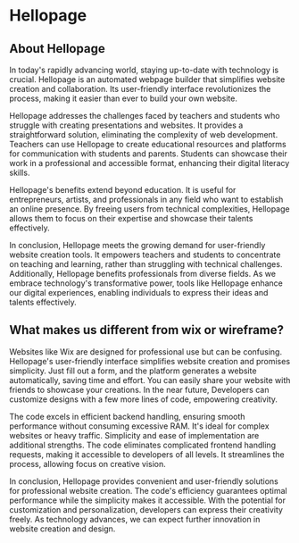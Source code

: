 # Hellopage

## About Hellopage

In today's rapidly advancing world, staying up-to-date with technology is crucial. Hellopage is an automated webpage builder that simplifies website creation and collaboration. Its user-friendly interface revolutionizes the process, making it easier than ever to build your own website.

Hellopage addresses the challenges faced by teachers and students who struggle with creating presentations and websites. It provides a straightforward solution, eliminating the complexity of web development. Teachers can use Hellopage to create educational resources and platforms for communication with students and parents. Students can showcase their work in a professional and accessible format, enhancing their digital literacy skills.

Hellopage's benefits extend beyond education. It is useful for entrepreneurs, artists, and professionals in any field who want to establish an online presence. By freeing users from technical complexities, Hellopage allows them to focus on their expertise and showcase their talents effectively.

In conclusion, Hellopage meets the growing demand for user-friendly website creation tools. It empowers teachers and students to concentrate on teaching and learning, rather than struggling with technical challenges. Additionally, Hellopage benefits professionals from diverse fields. As we embrace technology's transformative power, tools like Hellopage enhance our digital experiences, enabling individuals to express their ideas and talents effectively.


## What makes us different from wix or wireframe?

Websites like Wix are designed for professional use but can be confusing. Hellopage's user-friendly interface simplifies website creation and promises simplicity. Just fill out a form, and the platform generates a website automatically, saving time and effort. You can easily share your website with friends to showcase your creations. In the near future, Developers can customize designs with a few more lines of code, empowering creativity.

The code excels in efficient backend handling, ensuring smooth performance without consuming excessive RAM. It's ideal for complex websites or heavy traffic. Simplicity and ease of implementation are additional strengths. The code eliminates complicated frontend handling requests, making it accessible to developers of all levels. It streamlines the process, allowing focus on creative vision.

In conclusion, Hellopage provides convenient and user-friendly solutions for professional website creation. The code's efficiency guarantees optimal performance while the simplicity makes it accessible. With the potential for customization and personalization, developers can express their creativity freely. As technology advances, we can expect further innovation in website creation and design.
